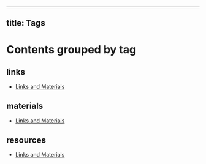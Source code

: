 ***

## title: Tags

# Contents grouped by tag

## <span class="tag">links</span>

- [Links and Materials](links/info.md)

## <span class="tag">materials</span>

- [Links and Materials](links/info.md)

## <span class="tag">resources</span>

- [Links and Materials](links/info.md)
